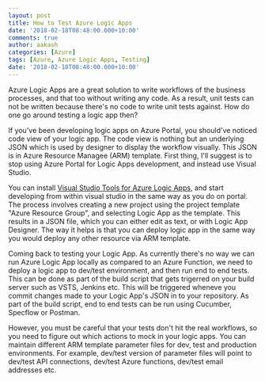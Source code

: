 ```yaml
---
layout: post
title: How to Test Azure Logic Apps
date: '2018-02-18T08:48:00.000+10:00'
comments: true
author: aakash
categories: [Azure]
tags: [Azure, Azure Logic Apps, Testing]
date: '2018-02-18T08:48:00.000+10:00'
---
```


Azure Logic Apps are a great solution to write workflows of the business processes, and that too without writing any code. As a result, unit tests can not be written because there's no code to write unit tests against. How do one go around testing a logic app then?

If you've been developing logic apps on Azure Portal, you should've noticed code view of your logic app. The code view is nothing but an underlying JSON which is used by designer to display the workflow visually. This JSON is in Azure Resource Managee (ARM) template. First thing, I'll suggest is to stop using Azure Portal for Logic Apps development, and instead use Visual Studio. 

You can install [Visual Studio Tools for Azure Logic Apps](https://docs.microsoft.com/en-us/azure/logic-apps/logic-apps-deploy-from-vs), and start developing from within visual studio in the same way as you do on portal. The process involves creating a new project using the project template "Azure Resource Group", and selecting Logic App as the template. This results in a JSON file, which you can either edit as text, or with Logic App Designer. The way it helps is that you can deploy logic app in the same way you would deploy any other resource via ARM template. 

Coming back to testing your Logic App. As currently there's no way we can run Azure Logic App locally as compared to an Azure Function, we need to deploy a logic app to dev/test environment, and then run end to end tests. This can be done as part of the build script that gets trigerred on your build server such as VSTS, Jenkins etc. This will be triggered wheneve you commit changes made to your Logic App's JSON in to your repository. As part of the build script, end to end tests can be run using Cucumber, Specflow or Postman. 

However, you must be careful that your tests don't hit the real workflows, so you need to figure out which actions to mock in your logic apps. You can maintain different ARM template parameter files for dev, test and production environments. For example, dev/test version of parameter files will point to dev/test API connections, dev/test Azure functions, dev/test email addresses etc.
